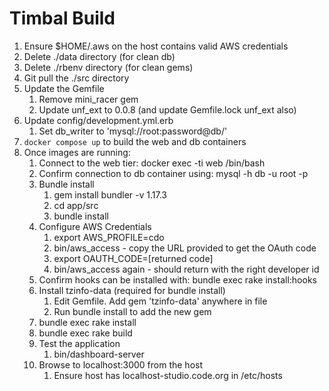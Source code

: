 # Timbal Build

1. Ensure $HOME/.aws on the host contains valid AWS credentials
2. Delete ./data directory (for clean db)
3. Delete ./rbenv directory (for clean gems)
4. Git pull the ./src directory
5. Update the Gemfile
   1. Remove mini_racer gem
   2. Update unf_ext to 0.0.8 (and update Gemfile.lock unf_ext also)
6. Update config/development.yml.erb
   1. Set db_writer to 'mysql://root:password@db/'
7. ```docker compose up``` to build the web and db containers
8. Once images are running:
   1. Connect to the web tier: docker exec -ti web /bin/bash
   2. Confirm connection to db container using: mysql -h db -u root -p
   3. Bundle install
      1. gem install bundler -v 1.17.3
      2. cd app/src
      3. bundle install
   4. Configure AWS Credentials
      1. export AWS_PROFILE=cdo
      2. bin/aws_access - copy the URL provided to get the OAuth code
      3. export OAUTH_CODE=[returned code]
      4. bin/aws_access again - should return with the right developer id
   5. Confirm hooks can be installed with: bundle exec rake install:hooks
   6. Install tzinfo-data (required for bundle install)
      1. Edit Gemfile. Add gem 'tzinfo-data' anywhere in file
      2. Run bundle install to add the new gem
   7. bundle exec rake install
   8. bundle exec rake build
   9. Test the application
      1. bin/dashboard-server
   10. Browse to localhost:3000 from the host
       1. Ensure host has localhost-studio.code.org in /etc/hosts


